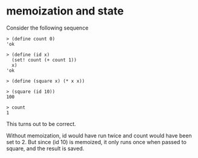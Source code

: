 # memoization and state

Consider the following sequence

```
> (define count 0)
'ok

> (define (id x)
  (set! count (+ count 1))
  x)
'ok

> (define (square x) (* x x))

> (square (id 10))
100

> count
1
```

This turns out to be correct. 

Without memoization, id would have run twice and count would have been 
set to 2. 
But since (id 10) is memoized, it only runs once when passed to square, 
and the result is saved.

